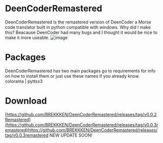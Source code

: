 # DeenCoderRemastered
DeenCoderRemastered Is the remastered version of DeenCoder a Morse code translator built in python compatible with windows. Why did I make this? Beacause DeenCoder had many bugs and I thought it would be nice to make it more useable. 
![image](https://github.com/BREKKKEN/DeenCoderRemastered/assets/63617447/36e2d0de-a217-4ac8-bfe5-3ab0581fa964)
# Packages 
DeenCoderRemastered has two main packages go to requirements for info on how to install them or just use these names if you already know.
colorama | pyttsx3
# Download
[https://github.com/BREKKKEN/DeenCoderRemastered/releases/tag/v0.0.2Remastered](https://github.com/BREKKKEN/DeenCoderRemastered/releases/tag/v0.0.3remastered)https://github.com/BREKKKEN/DeenCoderRemastered/releases/tag/v0.0.3remastered
NEW UPDATE SOON!
